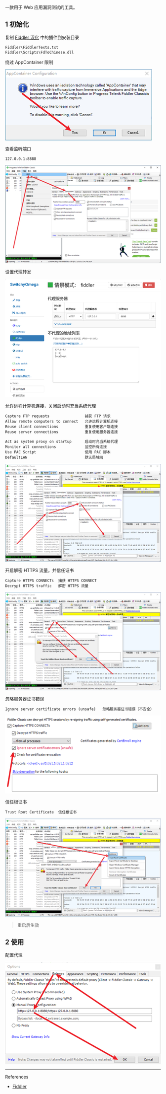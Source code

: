 一款用于 Web 应用漏洞测试的工具。

## 1 初始化

复制 [Fiddler 汉化](https://github.com/jadensalas469466/tools/raw/refs/heads/main/app/other/Fiddler%20%E6%B1%89%E5%8C%96.zip) 中的插件到安装目录

```
Fiddler\FiddlerTexts.txt
Fiddler\Scripts\FdToChinese.dll
```

绕过 AppContainer 限制

![绕过 AppContainer 限制](./../../../images/Fiddler/%E7%BB%95%E8%BF%87%20AppContainer%20%E9%99%90%E5%88%B6.png)

查看监听端口

```
127.0.0.1:8888
```

![查看监听端口](./../../../images/Fiddler/%E6%9F%A5%E7%9C%8B%E7%9B%91%E5%90%AC%E7%AB%AF%E5%8F%A3.png)

设置代理转发

![设置代理转发](./../../../images/Fiddler/%E8%AE%BE%E7%BD%AE%E4%BB%A3%E7%90%86%E8%BD%AC%E5%8F%91.png)

允许远程计算机连接，关闭启动时充当系统代理

```
Capture FTP requests				捕获 FTP 请求
Allow remote computers to connect	允许远程计算机连接
Reuse client connections			重复使用客户端连接
Reuse server connections			重复使用服务器连接
```

```
Act as system proxy on startup		启动时充当系统代理
Monitor all connections 			监控所有连接 
Use PAC Script						使用 PAC 脚本
DefaultLAN							默认局域网
```

![允许远程计算机连接，关闭启动时充当系统代理](./../../../images/Fiddler/%E5%85%81%E8%AE%B8%E8%BF%9C%E7%A8%8B%E8%AE%A1%E7%AE%97%E6%9C%BA%E8%BF%9E%E6%8E%A5%EF%BC%8C%E5%85%B3%E9%97%AD%E5%90%AF%E5%8A%A8%E6%97%B6%E5%85%85%E5%BD%93%E7%B3%BB%E7%BB%9F%E4%BB%A3%E7%90%86.png)

开启解密 HTTPS 流量，并信任证书

```
Capture HTTPS CONNECTs	捕获 HTTPS CONNECT
Decrypt HTTPS traffic	解密 HTTPS 流量
```

![开启解密 HTTPS 流量，并信任证书](./../../../images/Fiddler/%E5%BC%80%E5%90%AF%E8%A7%A3%E5%AF%86%20HTTPS%20%E6%B5%81%E9%87%8F%EF%BC%8C%E5%B9%B6%E4%BF%A1%E4%BB%BB%E8%AF%81%E4%B9%A6.png)

忽略服务器证书错误

```
Ignore server certificate errors (unsafe)	忽略服务器证书错误（不安全）
```

![忽略服务器证书错误](./../../../images/Fiddler/%E5%BF%BD%E7%95%A5%E6%9C%8D%E5%8A%A1%E5%99%A8%E8%AF%81%E4%B9%A6%E9%94%99%E8%AF%AF.png)

信任根证书

```
Trust Root Certificate	信任根证书
```

![信任根证书](./../../../images/Fiddler/%E4%BF%A1%E4%BB%BB%E6%A0%B9%E8%AF%81%E4%B9%A6.png)

> 重启后生效

## 2 使用

配置代理

![配置代理](./../../../images/Fiddler/%E9%85%8D%E7%BD%AE%E4%BB%A3%E7%90%86.png)

---

References

- [Fiddler](https://www.telerik.com/fiddler/fiddler-classic)
